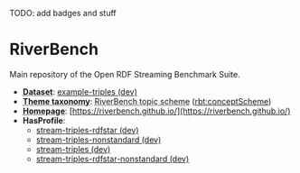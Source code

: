 <!--
-- THIS FILE IS AUTOGENERATED. DO NOT EDIT.
-- Please edit: metadata.ttl, doc/readme_header.md, doc/readme_body.md
-- The documentation will be then regenerated by the CI.
-->
TODO: add badges and stuff

# RiverBench

Main repository of the Open RDF Streaming Benchmark Suite.


- **<abbr title="A collection of data that is listed in the catalog.">Dataset</abbr>**: [example-triples (dev)](https://riverbench.github.io/datasets/example-triples/dev)
- **<abbr title="The knowledge organization system (KOS) used to classify catalog's datasets.">Theme taxonomy</abbr>**: <abbr title="Collection of topic concepts used to annotate RiverBench datasets.">RiverBench topic scheme</abbr> ([rbt:conceptScheme](https://riverbench.github.io/schema/theme#conceptScheme))
- **<abbr title="A homepage for some thing.">Homepage</abbr>**: [https://riverbench.github.io/](https://riverbench.github.io/)
- **HasProfile**: 
    - [stream-triples-rdfstar (dev)](https://riverbench.github.io/profiles/stream-triples-rdfstar/dev)
    - [stream-triples-nonstandard (dev)](https://riverbench.github.io/profiles/stream-triples-nonstandard/dev)
    - [stream-triples (dev)](https://riverbench.github.io/profiles/stream-triples/dev)
    - [stream-triples-rdfstar-nonstandard (dev)](https://riverbench.github.io/profiles/stream-triples-rdfstar-nonstandard/dev)
